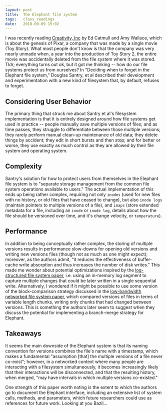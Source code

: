```yaml
---
layout: post
title:  The Elephant file system
tags:   class_readings
date:   2018-09-09 15:02
---
```



I was recently reading [Creativity, Inc](https://www.amazon.com/Creativity-Inc-Overcoming-Unseen-Inspiration/dp/0812993012) by Ed Catmull and Amy Wallace, which is about the genesis of Pixar, a company that was made by a single movie (Toy Story). What most people don't know is that the company was very nearly unmade when, a year into the production of Toy Story 2, the entire movie was accidentally deleted from the file system where it was stored. Tldr; everything turns out ok, but it got me thinking -- how do our file systems protect us from ourselves? In "Deciding when to forget in the Elephant file system," Douglas Santry, et al described their development and experimentation with a new kind of filesystem that, by default, refuses to forget.

## Considering User Behavior

The primary thing that struck me about Santry et al's filesystem implementation is that it is entirely designed around how file systems get used in practice -- people manually save multiple versions of files; and as time passes, they struggle to differentiate between those multiple versions; they rarely perform manual clean-up maintenance of old data; they delete things by accident; they edit in short bursts and then stop; and for better or worse, they use exactly as much control as they are allowed by their file system and operating system.

## Complexity

Santry's solution for how to protect users from themselves in the Elephant file system is to "separate storage management from the common file system operations available to users." The actual implementation of this ends up being rather complex, requiring not only `inodes` (used for new files with no history, or old files that have ceased to change), but also `inode logs` (maintain pointers to multiple versions of a file), and `imaps` (store extended metadata for a file, including an `inode` or `inode log`, details about how the file should be versioned over time, and it's change velocity, or `temperature`).

## Performance

In addition to being conceptually rather complex, the storing of multiple versions results in performance slow-downs for opening old versions and writing new versions files (though not as much as one might expect); moreover, as the authors admit, "it reduces the effectiveness of buffer-cache write absorption and thus increases the number of disk writes." This made me wonder about potential optimizations inspired by the [log-structured file system paper](https://rebeccabilbro.github.io/log-structured-filesystem/), i.e. using an in-memory log segment to capture multiple changes that could be later written in a single sequential write. Alternatively, I wondered if it might be possible to use some version of the block-comparison strategy discussed in the [low-bandwidth networked file system paper](https://rebeccabilbro.github.io/network-filesystem/), which compared versions of files in terms of variable length chunks, writing only chunks that had changed between versions. This is something the authors later seem to suggest when they discuss the potential for implementing a branch-merge strategy for Elephant.

## Takeaways

It seems the main downside of the Elephant system is that its naming convention for versions combines the file's name with a timestamp, which makes a fundamental "assumption [that] the multiple versions of a file never co-exist"; however, in a networked context where many people are interacting with a filesystem simultaneously, it becomes increasingly likely that their interactions will be disconnected, and that the resulting history, when merged, "may have intervals in which multiple versions co-existed."

One strength of this paper worth noting is the extent to which the authors go to document the Elephant interface, including an extensive list of system calls, methods, and parameters, which future researchers could use as references for future work. Looking at you Bazil...
